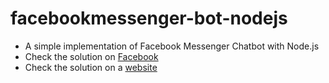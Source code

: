 
# facebookmessenger-bot-nodejs

- A simple implementation of Facebook Messenger Chatbot with Node.js
- Check the solution on [Facebook](https://www.facebook.com/Mystorewebsite-102654972238613/)
- Check the solution on a [website](https://fbchatbot-pp.herokuapp.com/)
